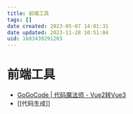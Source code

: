 ```yaml
---
title: 前端工具
tags: []
date created: 2023-05-07 14:01:31
date updated: 2023-11-28 10:51:04
uid: 1683439291203
---
```


# 前端工具

- [GoGoCode | 代码魔法师 - Vue2转Vue3](https://gogocode.io/zh)
- [[代码生成]]

